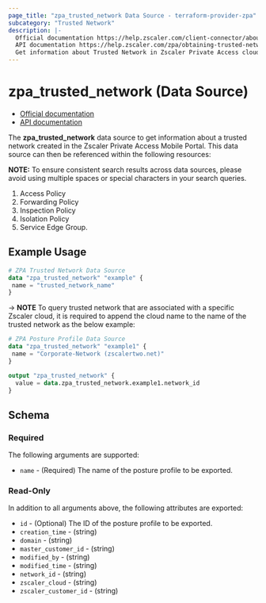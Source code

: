 ```yaml
---
page_title: "zpa_trusted_network Data Source - terraform-provider-zpa"
subcategory: "Trusted Network"
description: |-
  Official documentation https://help.zscaler.com/client-connector/about-trusted-networks
  API documentation https://help.zscaler.com/zpa/obtaining-trusted-network-details-using-api
  Get information about Trusted Network in Zscaler Private Access cloud.
---
```


# zpa_trusted_network (Data Source)

* [Official documentation](https://help.zscaler.com/client-connector/about-trusted-networks)
* [API documentation](https://help.zscaler.com/zpa/obtaining-trusted-network-details-using-api)

The **zpa_trusted_network** data source to get information about a trusted network created in the Zscaler Private Access Mobile Portal. This data source can then be referenced within the following resources:

**NOTE:** To ensure consistent search results across data sources, please avoid using multiple spaces or special characters in your search queries.

1. Access Policy
2. Forwarding Policy
3. Inspection Policy
4. Isolation Policy
5. Service Edge Group.

## Example Usage

```terraform
# ZPA Trusted Network Data Source
data "zpa_trusted_network" "example" {
 name = "trusted_network_name"
}

```

-> **NOTE** To query trusted network that are associated with a specific Zscaler cloud, it is required to append the cloud name to the name of the trusted network as the below example:

```terraform
# ZPA Posture Profile Data Source
data "zpa_trusted_network" "example1" {
 name = "Corporate-Network (zscalertwo.net)"
}

output "zpa_trusted_network" {
  value = data.zpa_trusted_network.example1.network_id
}
```

## Schema

### Required

The following arguments are supported:

* `name` - (Required) The name of the posture profile to be exported.


### Read-Only

In addition to all arguments above, the following attributes are exported:

* `id` - (Optional) The ID of the posture profile to be exported.
* `creation_time` - (string)
* `domain` - (string)
* `master_customer_id` - (string)
* `modified_by` - (string)
* `modified_time` - (string)
* `network_id` - (string)
* `zscaler_cloud` - (string)
* `zscaler_customer_id` - (string)

